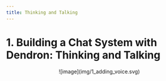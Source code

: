 ```yaml
---
title: Thinking and Talking
---
```


# 1. Building a Chat System with Dendron: Thinking and Talking

<center>
<markdown figure>
![image](img/1_adding_voice.svg)
</figure>
</center>
